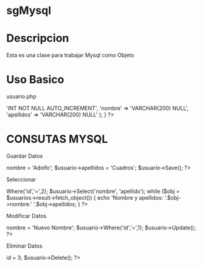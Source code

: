 sgMysql
=======

Descripcion
======
Esta es una clase para trabajar Mysql como Objeto

Uso Basico
===========

usuario.php

<?php
class usuario
{
	
	var $principal_table = __CLASS__;
	var $primary_key 	= 'id';
	var $engine = 'InnoDB';

	var $structure = array(
			'id'		=>	'INT NOT NULL AUTO_INCREMENT',
			'nombre'	=>	'VARCHAR(200) NULL',
			'apellidos'	=>	'VARCHAR(200) NULL'
			);
}
?>

CONSUTAS MYSQL
=========
Guardar Datos
<?php 
$usuario = new usuario();
$usuario->nombre = 'Adolfo';
$usuario->apellidos = 'Cuadros';
$usuario->Save();
?>

Seleccionar
<?php 
$usuario = new usuario();
$usuario->Where('id','=',2);
$usuario->Select('nombre', 'apellido');
while ($obj = $usuarios->result->fetch_object()) {
	echo 'Nombre y apellidos: '.$obj->nombre.' '.$obj->apellidos;
}
?>

Modificar Datos
<?php
$usuario = new usuario();
$usuario->nombre = 'Nuevo Nombre';
$usuario->Where('id','=',1);
$usuario->Update();
?>

Eliminar Datos
<?php
$usuario = new usuario();
$usuario->id = 3;
$usuario->Delete();
?>

